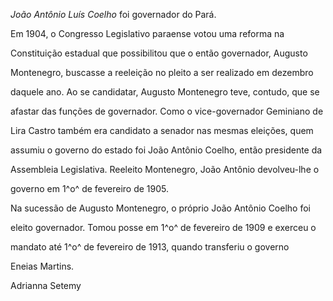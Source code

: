 

*João Antônio Luís Coelho* foi governador do Pará.



Em 1904, o Congresso Legislativo paraense votou uma reforma na

Constituição estadual que possibilitou que o então governador, Augusto

Montenegro, buscasse a reeleição no pleito a ser realizado em dezembro

daquele ano. Ao se candidatar, Augusto Montenegro teve, contudo, que se

afastar das funções de governador. Como o vice-governador Geminiano de

Lira Castro também era candidato a senador nas mesmas eleições, quem

assumiu o governo do estado foi João Antônio Coelho, então presidente da

Assembleia Legislativa. Reeleito Montenegro, João Antônio devolveu-lhe o

governo em 1^o^ de fevereiro de 1905.



Na sucessão de Augusto Montenegro, o próprio João Antônio Coelho foi

eleito governador. Tomou posse em 1^o^ de fevereiro de 1909 e exerceu o

mandato até 1^o^ de fevereiro de 1913, quando transferiu o governo

Eneias Martins.



Adrianna Setemy



